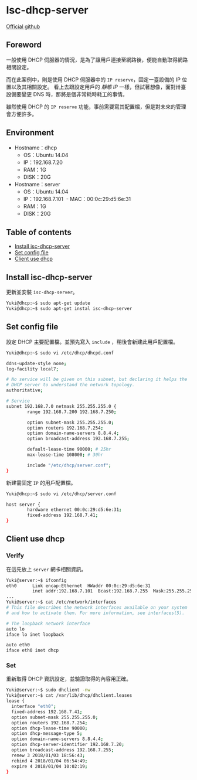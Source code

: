# Isc-dhcp-server
[Official github](https://github.com/isc-projects/kea/blob/master/README)

## Foreword
一般使用 DHCP 伺服器的情況，是為了讓用戶連接至網路後，便能自動取得網路相關設定。

而在此案例中，則是使用 DHCP 伺服器中的 `IP reserve`，固定一臺設備的 IP 位置以及其相關設定。
看上去跟設定用戶的 *靜態 IP* 一樣，但試著想像，面對卅臺設備要變更 DNS 時，那將是個非常耗時耗工的事情。

雖然使用 DHCP 的 `IP reserve` 功能，事前需要寫其配置檔，但是對未來的管理會方便許多。

## Environment
- Hostname：dhcp
  - OS：Ubuntu 14.04
  - IP：192.168.7.20
  - RAM：1G
  - DISK：20G
- Hostname：server
  - OS：Ubuntu 14.04
  - IP：192.168.7.101 
  - MAC：00:0c:29:d5:6e:31
  - RAM：1G
  - DISK：20G

## Table of contents
- [Install isc-dhcp-server](#install-isc-dhcp-server)
- [Set config file](#set-config-file)
- [Client use dhcp](#client-use-dhcp)

## Install isc-dhcp-server
更新並安裝 `isc-dhcp-server`。

```bash
Yuki@dhcp:~$ sudo apt-get update
Yuki@dhcp:~$ sudo apt-get instal isc-dhcp-server
```

## Set config file
設定 DHCP 主要配置檔。並預先寫入 `include` ，稍後會新建此用戶配置檔。

```bash
Yuki@dhcp:~$ sudo vi /etc/dhcp/dhcpd.conf

ddns-update-style none;
log-facility local7;

# No service will be given on this subnet, but declaring it helps the
# DHCP server to understand the network topology.
authoritative;

# Service
subnet 192.168.7.0 netmask 255.255.255.0 {
        range 192.168.7.200 192.168.7.250;

        option subnet-mask 255.255.255.0;
        option routers 192.168.7.254;
        option domain-name-servers 8.8.4.4;
        option broadcast-address 192.168.7.255;

        default-lease-time 90000; # 25hr
        max-lease-time 108000; # 30hr

        include "/etc/dhcp/server.conf";
}
```

新建需固定 `IP` 的用戶配置檔。
```bash
Yuki@dhcp:~$ sudo vi /etc/dhcp/server.conf

host server {
        hardware ethernet 00:0c:29:d5:6e:31;
        fixed-address 192.168.7.41;
}
```

## Client use dhcp

### Verify
在這先放上 `server` 網卡相關資訊。

```bash
Yuki@server:~$ ifconfig 
eth0      Link encap:Ethernet  HWaddr 00:0c:29:d5:6e:31  
          inet addr:192.168.7.101  Bcast:192.168.7.255  Mask:255.255.255.0
...   
Yuki@server:~$ cat /etc/network/interfaces
# This file describes the network interfaces available on your system
# and how to activate them. For more information, see interfaces(5).

# The loopback network interface
auto lo
iface lo inet loopback

auto eth0
iface eth0 inet dhcp 
```

### Set
重新取得 DHCP 資訊設定，並驗證取得的內容用正確。

```bash
Yuki@server:~$ sudo dhclient -nw 
Yuki@server:~$ cat /var/lib/dhcp/dhclient.leases
lease {
  interface "eth0";
  fixed-address 192.168.7.41;
  option subnet-mask 255.255.255.0;
  option routers 192.168.7.254;
  option dhcp-lease-time 90000;
  option dhcp-message-type 5;
  option domain-name-servers 8.8.4.4;
  option dhcp-server-identifier 192.168.7.20;
  option broadcast-address 192.168.7.255;
  renew 3 2018/01/03 18:56:43;
  rebind 4 2018/01/04 06:54:49;
  expire 4 2018/01/04 10:02:19;
}
```

